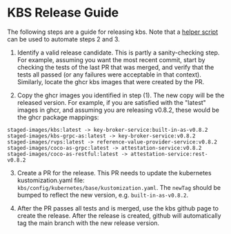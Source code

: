 # KBS Release Guide

The following steps are a guide for releasing kbs. Note that a
[helper script](hack/release-helper.sh)
can be used to automate steps 2 and 3.

1. Identify a valid release candidate. This is partly a sanity-checking step.
For example, assuming you want the most recent commit, start by checking the
tests of the last PR that was merged, and verify that the tests all passed (or
any failures were acceptable in that context). Similarly, locate the ghcr kbs
images that were created by the PR.

2. Copy the ghcr images you identified in step (1). The new copy will be the
released version. For example, if you are satisfied with the "latest" images in
ghcr, and assuming you are releasing v0.8.2, these would be the ghcr package
mappings:
```
staged-images/kbs:latest -> key-broker-service:built-in-as-v0.8.2
staged-images/kbs-grpc-as:latest -> key-broker-service:v0.8.2
staged-images/rvps:latest -> reference-value-provider-service:v0.8.2
staged-images/coco-as-grpc:latest -> attestation-service:v0.8.2
staged-images/coco-as-restful:latest -> attestation-service:rest-v0.8.2
```

3. Create a PR for the release. This PR needs to update the kubernetes
kustomization.yaml file: `kbs/config/kubernetes/base/kustomization.yaml`. The
`newTag` should be bumped to reflect the new version, e.g.
`built-in-as-v0.8.2`.

4. After the PR passes all tests and is merged, use the kbs github page to
create the release. After the release is created, github will automatically
tag the main branch with the new release version.
